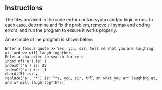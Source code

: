 ## Instructions

The files provided in the code editor contain syntax and/or logic errors. In each case, determine and fix the problem, remove all syntax and coding errors, and run the program to ensure it works properly.

An example of the program is shown below:

```
Enter a famous quote >> Yes, you, sir, tell me what you are laughing at, and we will laugh together.
Enter a character to search for >> e
index of('e') is: 1
indexOf('a') is: 25
indexOf('x') is: -1
charAt(5) is: y
replace('e', '*') is: Y*s, you, sir, t*ll m* what you ar* laughing at, and w* will laugh tog*th*r.
```
